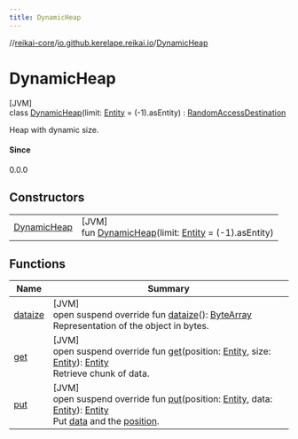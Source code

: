 ```yaml
---
title: DynamicHeap
---
```

//[reikai-core](../../../index.html)/[io.github.kerelape.reikai.io](../index.html)/[DynamicHeap](index.html)



# DynamicHeap



[JVM]\
class [DynamicHeap](index.html)(limit: [Entity](../../io.github.kerelape.reikai/-entity/index.html) = (-1).asEntity) : [RandomAccessDestination](../-random-access-destination/index.html)

Heap with dynamic size.



#### Since



0.0.0



## Constructors


| | |
|---|---|
| [DynamicHeap](-dynamic-heap.html) | [JVM]<br>fun [DynamicHeap](-dynamic-heap.html)(limit: [Entity](../../io.github.kerelape.reikai/-entity/index.html) = (-1).asEntity) |


## Functions


| Name | Summary |
|---|---|
| [dataize](dataize.html) | [JVM]<br>open suspend override fun [dataize](dataize.html)(): [ByteArray](https://kotlinlang.org/api/latest/jvm/stdlib/kotlin/-byte-array/index.html)<br>Representation of the object in bytes. |
| [get](get.html) | [JVM]<br>open suspend override fun [get](get.html)(position: [Entity](../../io.github.kerelape.reikai/-entity/index.html), size: [Entity](../../io.github.kerelape.reikai/-entity/index.html)): [Entity](../../io.github.kerelape.reikai/-entity/index.html)<br>Retrieve chunk of data. |
| [put](put.html) | [JVM]<br>open suspend override fun [put](put.html)(position: [Entity](../../io.github.kerelape.reikai/-entity/index.html), data: [Entity](../../io.github.kerelape.reikai/-entity/index.html)): [Entity](../../io.github.kerelape.reikai/-entity/index.html)<br>Put [data](put.html) and the [position](put.html). |

